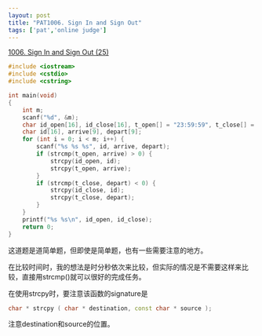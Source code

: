 ```yaml
---
layout: post
title: "PAT1006. Sign In and Sign Out"
tags: ['pat','online judge']
---
```

[1006. Sign In and Sign Out (25)](https://www.patest.cn/contests/pat-a-practise/1006)

```cpp
#include <iostream>
#include <cstdio>
#include <cstring>

int main(void)
{
    int m;
    scanf("%d", &m);
    char id_open[16], id_close[16], t_open[] = "23:59:59", t_close[] = "00:00:00";
    char id[16], arrive[9], depart[9];
    for (int i = 0; i < m; i++) {
        scanf("%s %s %s", id, arrive, depart);
        if (strcmp(t_open, arrive) > 0) {
            strcpy(id_open, id);
            strcpy(t_open, arrive);
        }
        if (strcmp(t_close, depart) < 0) {
            strcpy(id_close, id);
            strcpy(t_close, depart);
        }
    }
    printf("%s %s\n", id_open, id_close);
    return 0;
}
```

这道题是道简单题，但即使是简单题，也有一些需要注意的地方。

在比较时间时，我的想法是时分秒依次来比较，但实际的情况是不需要这样来比较，直接用strcmp()就可以很好的完成任务。

在使用strcpy时，要注意该函数的signature是
```cpp
char * strcpy ( char * destination, const char * source );
```
注意destination和source的位置。